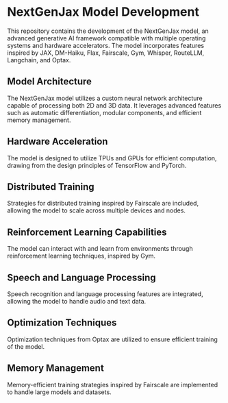 
# NextGenJax Model Development
This repository contains the development of the NextGenJax model, an advanced generative AI framework compatible with multiple operating systems and hardware accelerators. The model incorporates features inspired by JAX, DM-Haiku, Flax, Fairscale, Gym, Whisper, RouteLLM, Langchain, and Optax.

## Model Architecture
The NextGenJax model utilizes a custom neural network architecture capable of processing both 2D and 3D data. It leverages advanced features such as automatic differentiation, modular components, and efficient memory management.

## Hardware Acceleration
The model is designed to utilize TPUs and GPUs for efficient computation, drawing from the design principles of TensorFlow and PyTorch.

## Distributed Training
Strategies for distributed training inspired by Fairscale are included, allowing the model to scale across multiple devices and nodes.

## Reinforcement Learning Capabilities
The model can interact with and learn from environments through reinforcement learning techniques, inspired by Gym.

## Speech and Language Processing
Speech recognition and language processing features are integrated, allowing the model to handle audio and text data.

## Optimization Techniques
Optimization techniques from Optax are utilized to ensure efficient training of the model.

## Memory Management
Memory-efficient training strategies inspired by Fairscale are implemented to handle large models and datasets.

